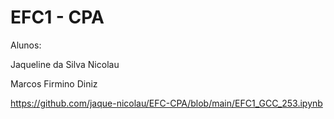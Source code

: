 # EFC1 - CPA

Alunos: 

Jaqueline da Silva Nicolau

Marcos Firmino Diniz

https://github.com/jaque-nicolau/EFC-CPA/blob/main/EFC1_GCC_253.ipynb
